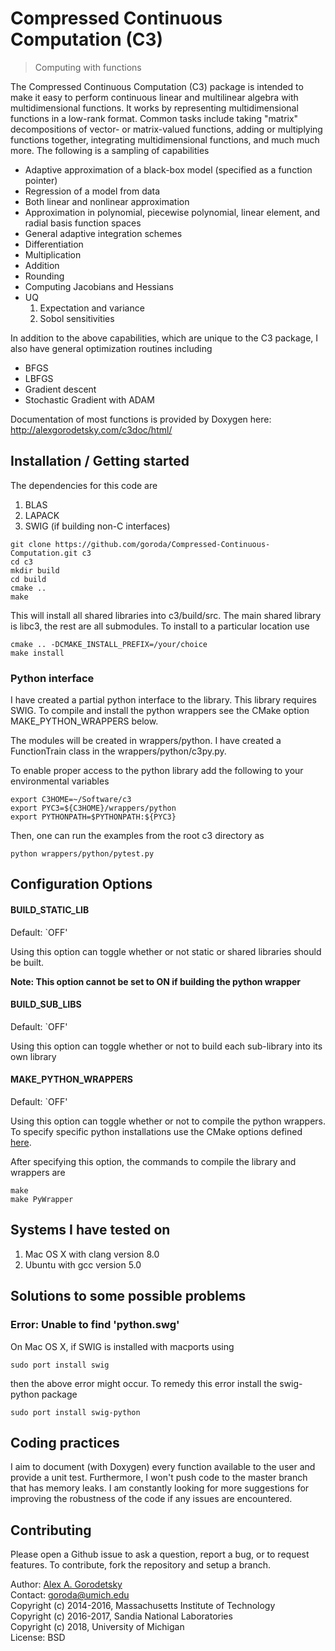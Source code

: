 # Compressed Continuous Computation (C3)
> Computing with functions

The Compressed Continuous Computation (C3) package is intended to make it easy to perform continuous linear and multilinear algebra with multidimensional functions. It works by representing multidimensional functions in a low-rank format. Common tasks include taking "matrix" decompositions of vector- or matrix-valued functions, adding or multiplying functions together, integrating multidimensional functions, and much much more. The following is a sampling of capabilities
* Adaptive approximation of a black-box model (specified as a function pointer)
* Regression of a model from data
* Both linear and nonlinear approximation 
* Approximation in polynomial, piecewise polynomial, linear element, and radial basis function spaces
* General adaptive integration schemes 
* Differentiation
* Multiplication 
* Addition
* Rounding 
* Computing Jacobians and Hessians
* UQ
  1) Expectation and variance
  2) Sobol sensitivities

In addition to the above capabilities, which are unique to the C3 package, I also have general optimization routines including
* BFGS
* LBFGS
* Gradient descent
* Stochastic Gradient with ADAM 


Documentation of most functions is provided by Doxygen here: 
http://alexgorodetsky.com/c3doc/html/

## Installation / Getting started

The dependencies for this code are
   1) BLAS
   2) LAPACK
   3) SWIG (if building non-C interfaces)

```shell
git clone https://github.com/goroda/Compressed-Continuous-Computation.git c3
cd c3
mkdir build
cd build
cmake ..
make
```

This will install all shared libraries into c3/build/src. The main shared library is libc3, the rest are all submodules. To install to a particular location use

``` shell
cmake .. -DCMAKE_INSTALL_PREFIX=/your/choice
make install
```

### Python interface

I have created a partial python interface to the library. This library requires SWIG. To compile and install the python wrappers see the CMake option MAKE_PYTHON_WRAPPERS below. 

The modules will be created in wrappers/python. I have created a FunctionTrain class in the wrappers/python/c3py.py.

To enable proper access to the python library add the following to your environmental variables
``` shell
export C3HOME=~/Software/c3
export PYC3=${C3HOME}/wrappers/python
export PYTHONPATH=$PYTHONPATH:${PYC3}
```

Then, one can run the examples from the root c3 directory as 
``` shell
python wrappers/python/pytest.py
```

## Configuration Options

#### BUILD_STATIC_LIB
Default: `OFF'

Using this option can toggle whether or not static or shared libraries should be built.

**Note: This option cannot be set to ON if building the python wrapper**

#### BUILD_SUB_LIBS
Default: `OFF'

Using this option can toggle whether or not to build each sub-library into its own library

#### MAKE_PYTHON_WRAPPERS
Default: `OFF'

Using this option can toggle whether or not to compile the python wrappers. To specify specific python installations use the CMake options defined [here](https://cmake.org/cmake/help/v3.0/module/FindPythonLibs.html).

After specifying this option, the commands to compile the library and wrappers are
``` shell
make
make PyWrapper
```

## Systems I have tested on

1) Mac OS X with clang version 8.0  
2) Ubuntu with gcc version 5.0


## Solutions to some possible problems

### Error: Unable to find 'python.swg'

On Mac OS X, if SWIG is installed with macports using
```shell
sudo port install swig
```
then the above error might occur. To remedy this error install the swig-python package
```shell
sudo port install swig-python
```

## Coding practices

I aim to document (with Doxygen) every function available to the user and provide a unit test. Furthermore, I won't push code to the master branch that has memory leaks. I am constantly looking for more suggestions for improving the robustness of the code if any issues are encountered. 

## Contributing

Please open a Github issue to ask a question, report a bug, or to request features.
To contribute, fork the repository and setup a branch.

Author: [Alex A. Gorodetsky](https://www.alexgorodetsky.com)  
Contact: [goroda@umich.edu](mailto:goroda@umich.edu)  
Copyright (c) 2014-2016, Massachusetts Institute of Technology  
Copyright (c) 2016-2017, Sandia National Laboratories  
Copyright (c) 2018, University of Michigan  
License: BSD

